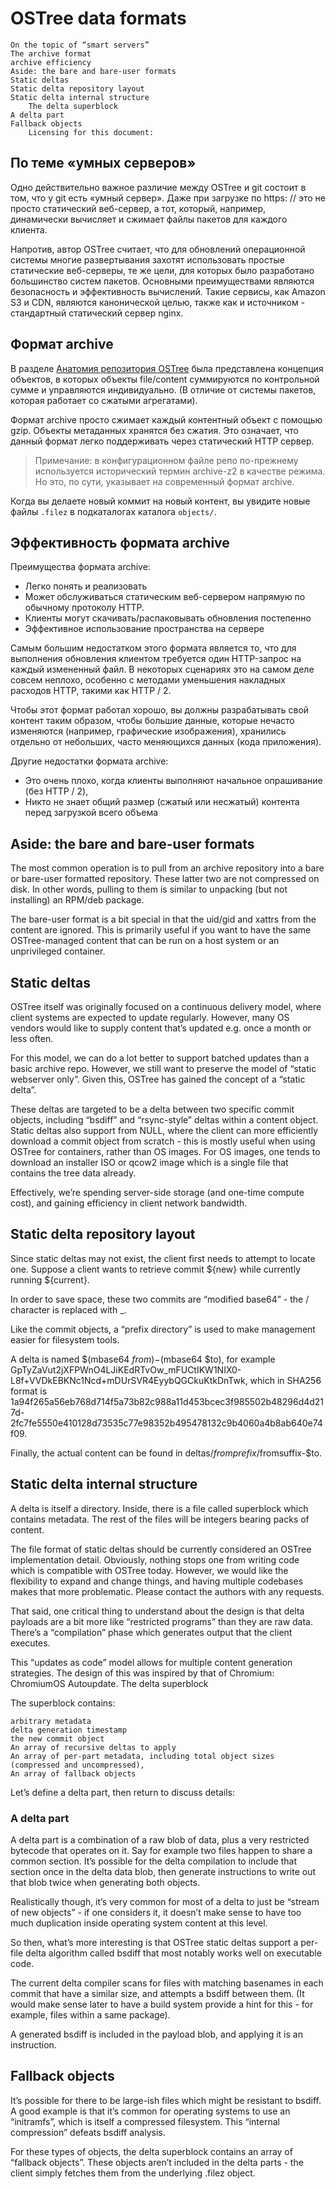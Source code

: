 # OSTree data formats

    On the topic of “smart servers”
    The archive format
    archive efficiency
    Aside: the bare and bare-user formats
    Static deltas
    Static delta repository layout
    Static delta internal structure
        The delta superblock
    A delta part
    Fallback objects
        Licensing for this document:

## По теме «умных серверов»

Одно действительно важное различие между OSTree и git состоит в том, что у git есть «умный сервер». Даже при загрузке по https: // это не просто статический веб-сервер, а тот, который, например, динамически вычисляет и сжимает файлы пакетов для каждого клиента.

Напротив, автор OSTree считает, что для обновлений операционной системы многие развертывания захотят использовать простые статические веб-серверы, те же цели, для которых было разработано большинство систем пакетов. Основными преимуществами являются безопасность и эффективность вычислений. Такие сервисы, как Amazon S3 и CDN, являются канонической целью, 
также как и источником - стандартный статический сервер nginx. 

## Формат archive

В разделе [Анатомия репозитория OSTree](anatomy.md)  была представлена ​​концепция объектов, в которых объекты file/content суммируются по контрольной сумме и управляются индивидуально. (В отличие от системы пакетов, которая работает со сжатыми агрегатами).

Формат archive просто сжимает каждый контентный объект с помощью gzip. 
Объекты метаданных хранятся без сжатия. 
Это означает, что данный формат легко поддерживать через статический HTTP сервер. 
> Примечание: в конфигурационном файле репо по-прежнему используется исторический термин archive-z2 в качестве режима. Но это, по сути, указывает на современный формат archive.

Когда вы делаете новый коммит на новый контент, вы увидите новые файлы `.filez` в  подкаталогах каталога `objects/`.

## Эффективность формата archive

Преимущества формата archive:

- Легко понять и реализовать
- Может обслуживаться статическим веб-сервером напрямую по обычному протоколу HTTP.
- Клиенты могут скачивать/распаковывать обновления постепенно
- Эффективное использование пространства на сервере

Самым большим недостатком этого формата является то, что для выполнения обновления клиентом требуется один HTTP-запрос на каждый измененный файл. 
В некоторых сценариях это на самом деле совсем неплохо, особенно с методами уменьшения накладных расходов HTTP, такими как HTTP / 2.

Чтобы этот формат работал хорошо, вы должны разрабатывать свой контент таким образом, чтобы большие данные, 
которые нечасто изменяются (например, графические изображения), хранились отдельно от небольших, 
часто меняющихся данных (кода приложения).

Другие недостатки формата archive:

- Это очень плохо, когда клиенты выполняют начальное опрашивание (без HTTP / 2),
- Никто не знает общий размер (сжатый или несжатый) контента перед загрузкой всего объема


## Aside: the bare and bare-user formats

The most common operation is to pull from an archive repository into a bare or bare-user formatted repository. These latter two are not compressed on disk. In other words, pulling to them is similar to unpacking (but not installing) an RPM/deb package.

The bare-user format is a bit special in that the uid/gid and xattrs from the content are ignored. This is primarily useful if you want to have the same OSTree-managed content that can be run on a host system or an unprivileged container.

## Static deltas

OSTree itself was originally focused on a continuous delivery model, where client systems are expected to update regularly. However, many OS vendors would like to supply content that’s updated e.g. once a month or less often.

For this model, we can do a lot better to support batched updates than a basic archive repo. However, we still want to preserve the model of “static webserver only”. Given this, OSTree has gained the concept of a “static delta”.

These deltas are targeted to be a delta between two specific commit objects, including “bsdiff” and “rsync-style” deltas within a content object. Static deltas also support from NULL, where the client can more efficiently download a commit object from scratch - this is mostly useful when using OSTree for containers, rather than OS images. For OS images, one tends to download an installer ISO or qcow2 image which is a single file that contains the tree data already.

Effectively, we’re spending server-side storage (and one-time compute cost), and gaining efficiency in client network bandwidth.

## Static delta repository layout

Since static deltas may not exist, the client first needs to attempt to locate one. Suppose a client wants to retrieve commit ${new} while currently running ${current}.

In order to save space, these two commits are “modified base64” - the / character is replaced with _.

Like the commit objects, a “prefix directory” is used to make management easier for filesystem tools.

A delta is named $(mbase64 $from)-$(mbase64 $to), for example GpTyZaVut2jXFPWnO4LJiKEdRTvOw_mFUCtIKW1NIX0-L8f+VVDkEBKNc1Ncd+mDUrSVR4EyybQGCkuKtkDnTwk, which in SHA256 format is 1a94f265a56eb768d714f5a73b82c988a11d453bcec3f985502b48296d4d217d-2fc7fe5550e410128d73535c77e98352b495478132c9b4060a4b8ab640e74f09.

Finally, the actual content can be found in deltas/$fromprefix/$fromsuffix-$to.

## Static delta internal structure

A delta is itself a directory. Inside, there is a file called superblock which contains metadata. The rest of the files will be integers bearing packs of content.

The file format of static deltas should be currently considered an OSTree implementation detail. Obviously, nothing stops one from writing code which is compatible with OSTree today. However, we would like the flexibility to expand and change things, and having multiple codebases makes that more problematic. Please contact the authors with any requests.

That said, one critical thing to understand about the design is that delta payloads are a bit more like “restricted programs” than they are raw data. There’s a “compilation” phase which generates output that the client executes.

This “updates as code” model allows for multiple content generation strategies. The design of this was inspired by that of Chromium: ChromiumOS Autoupdate.
The delta superblock

The superblock contains:

    arbitrary metadata
    delta generation timestamp
    the new commit object
    An array of recursive deltas to apply
    An array of per-part metadata, including total object sizes (compressed and uncompressed),
    An array of fallback objects

Let’s define a delta part, then return to discuss details:

### A delta part

A delta part is a combination of a raw blob of data, plus a very restricted bytecode that operates on it. Say for example two files happen to share a common section. It’s possible for the delta compilation to include that section once in the delta data blob, then generate instructions to write out that blob twice when generating both objects.

Realistically though, it’s very common for most of a delta to just be “stream of new objects” - if one considers it, it doesn’t make sense to have too much duplication inside operating system content at this level.

So then, what’s more interesting is that OSTree static deltas support a per-file delta algorithm called bsdiff that most notably works well on executable code.

The current delta compiler scans for files with matching basenames in each commit that have a similar size, and attempts a bsdiff between them. (It would make sense later to have a build system provide a hint for this - for example, files within a same package).

A generated bsdiff is included in the payload blob, and applying it is an instruction.

## Fallback objects

It’s possible for there to be large-ish files which might be resistant to bsdiff. A good example is that it’s common for operating systems to use an “initramfs”, which is itself a compressed filesystem. This “internal compression” defeats bsdiff analysis.

For these types of objects, the delta superblock contains an array of “fallback objects”. These objects aren’t included in the delta parts - the client simply fetches them from the underlying .filez object.
